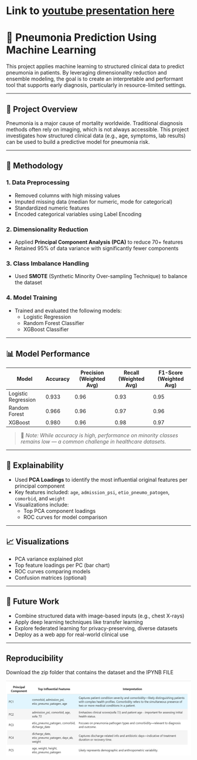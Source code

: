 # Link to [youtube presentation here](https://youtu.be/2D9aQgx6CSw)

# 🧠 Pneumonia Prediction Using Machine Learning

This project applies machine learning to structured clinical data to predict pneumonia in patients. By leveraging dimensionality reduction and ensemble modeling, the goal is to create an interpretable and performant tool that supports early diagnosis, particularly in resource-limited settings.

---

## 📌 Project Overview

Pneumonia is a major cause of mortality worldwide. Traditional diagnosis methods often rely on imaging, which is not always accessible. This project investigates how structured clinical data (e.g., age, symptoms, lab results) can be used to build a predictive model for pneumonia risk.

---

## 🧪 Methodology

### 1. **Data Preprocessing**
- Removed columns with high missing values
- Imputed missing data (median for numeric, mode for categorical)
- Standardized numeric features
- Encoded categorical variables using Label Encoding

### 2. **Dimensionality Reduction**
- Applied **Principal Component Analysis (PCA)** to reduce 70+ features
- Retained 95% of data variance with significantly fewer components

### 3. **Class Imbalance Handling**
- Used **SMOTE** (Synthetic Minority Over-sampling Technique) to balance the dataset

### 4. **Model Training**
- Trained and evaluated the following models:
  - Logistic Regression
  - Random Forest Classifier
  - XGBoost Classifier

---

## 📊 Model Performance

| Model               | Accuracy | Precision (Weighted Avg) | Recall (Weighted Avg) | F1-Score (Weighted Avg) |
|---------------------|----------|---------------------------|------------------------|--------------------------|
| Logistic Regression | 0.933    | 0.96                      | 0.93                   | 0.95                     |
| Random Forest       | 0.966    | 0.96                      | 0.97                   | 0.96                     |
| XGBoost             | 0.980    | 0.96                      | 0.98                   | 0.97                     |

> 📝 *Note: While accuracy is high, performance on minority classes remains low — a common challenge in healthcare datasets.*

---

## 🧬 Explainability

- Used **PCA Loadings** to identify the most influential original features per principal component
- Key features included: `age`, `admission_psi`, `etio_pneumo_patogen`, `comorbid`, and `weight`
- Visualizations include:
  - Top PCA component loadings
  - ROC curves for model comparison

---

## 📈 Visualizations

- PCA variance explained plot
- Top feature loadings per PC (bar chart)
- ROC curves comparing models
- Confusion matrices (optional)

---

## 🔮 Future Work

- Combine structured data with image-based inputs (e.g., chest X-rays)
- Apply deep learning techniques like transfer learning
- Explore federated learning for privacy-preserving, diverse datasets
- Deploy as a web app for real-world clinical use

---

## Reproducibility
Download the zip folder that contains the dataset and the IPYNB FILE

![results PCA](res.png)
